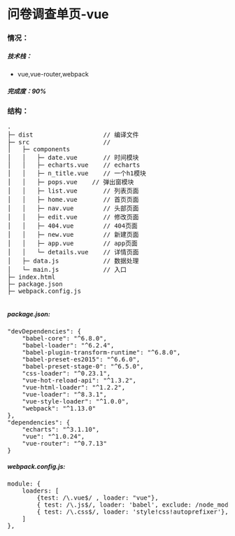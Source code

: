 # 问卷调查单页-vue

### 情况：

##### 技术栈：

* vue,vue-router,webpack

##### 完成度：90%

### 结构： 

<pre>
.
├─ dist                   // 编译文件
├─ src                    //
│   ├─ components
│   │   ├─ date.vue       // 时间模块
│   │   ├─ echarts.vue    // echarts
│   │   ├─ n_title.vue    // 一个h1模块
│   │   ├─ pops.vue    // 弹出窗模块
│   │   ├─ list.vue       // 列表页面
│   │   ├─ home.vue       // 首页页面
│   │   ├─ nav.vue        // 头部页面
│   │   ├─ edit.vue       // 修改页面
│   │   ├─ 404.vue        // 404页面
│   │   ├─ new.vue        // 新建页面
│   │   ├─ app.vue        // app页面
│   │   └─ details.vue    // 详情页面
│   ├─ data.js            // 数据处理
│   └─ main.js            // 入口
├─ index.html
├─ package.json
├─ webpack.config.js

</pre>

##### package.json:

<pre>
"devDependencies": {
    "babel-core": "^6.8.0",
    "babel-loader": "^6.2.4",
    "babel-plugin-transform-runtime": "^6.8.0",
    "babel-preset-es2015": "^6.6.0",
    "babel-preset-stage-0": "^6.5.0",
    "css-loader": "^0.23.1",
    "vue-hot-reload-api": "^1.3.2",
    "vue-html-loader": "^1.2.2",
    "vue-loader": "^8.3.1",
    "vue-style-loader": "^1.0.0",
    "webpack": "^1.13.0"
},
"dependencies": {
    "echarts": "^3.1.10",
    "vue": "^1.0.24",
    "vue-router": "^0.7.13"
}
</pre>

##### webpack.config.js:

<pre>
module: {
    loaders: [
        {test: /\.vue$/ , loader: "vue"},
        { test: /\.js$/, loader: 'babel', exclude: /node_modules/ },
        { test: /\.css$/, loader: 'style!css!autoprefixer'},
    ]
},
</pre>